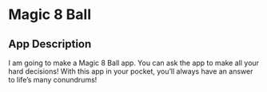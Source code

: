 # Magic 8 Ball

## App Description

I am going to make a Magic 8 Ball app. You can ask the app to make all your hard decisions! With this app in your pocket, you’ll always have an answer to life’s many conundrums!
